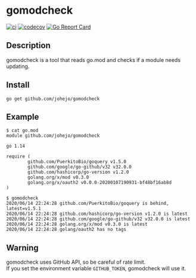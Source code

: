 # gomodcheck

[![ci](https://github.com/johejo/gomodcheck/workflows/ci/badge.svg?branch=master)](https://github.com/johejo/gomodcheck/actions?query=workflow%3Aci)
[![codecov](https://codecov.io/gh/johejo/gomodcheck/branch/master/graph/badge.svg)](https://codecov.io/gh/johejo/gomodcheck)
[![Go Report Card](https://goreportcard.com/badge/github.com/johejo/gomodcheck)](https://goreportcard.com/report/github.com/johejo/gomodcheck)

## Description

gomodcheck is a tool that reads go.mod and checks if a module needs updating.

## Install

```
go get github.com/johejo/gomodcheck
```

## Example

```
$ cat go.mod
module github.com/johejo/gomodcheck

go 1.14

require (
        github.com/PuerkitoBio/goquery v1.5.0
        github.com/google/go-github/v32 v32.0.0
        github.com/hashicorp/go-version v1.2.0
        golang.org/x/mod v0.3.0
        golang.org/x/oauth2 v0.0.0-20200107190931-bf48bf16ab8d
)
```

```
$ gomodcheck
2020/06/14 22:24:28 github.com/PuerkitoBio/goquery is behind, latest=v1.5.1
2020/06/14 22:24:28 github.com/hashicorp/go-version v1.2.0 is latest
2020/06/14 22:24:28 github.com/google/go-github/v32 v32.0.0 is latest
2020/06/14 22:24:28 golang.org/x/mod v0.3.0 is latest
2020/06/14 22:24:28 golang/oauth2 has no tags
```

## Warning

gomodcheck uses GitHub API, so be careful of rate limit.<br>
If you set the environment variable `GITHUB_TOKEN`, gomodcheck will use it.
